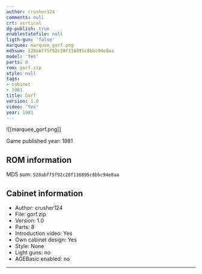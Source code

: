 ```yaml
---
author: crusher124
comments: null
crt: vertical
dg-publish: true
enablestatefile: null
ligth-gun: 'false'
marquee: marquee_gorf.png
md5sum: 528abff5f92c28f116895c8bbc94e8aa
model: 'Yes'
parts: 8
rom: gorf.zip
style: null
tags:
- cabinet
- 1981
title: Gorf
version: 1.0
video: 'Yes'
year: 1981
---
```


![[marquee_gorf.png]]

Game published year: 1981

## ROM information

MD5 sum: `528abff5f92c28f116895c8bbc94e8aa` 

## Cabinet information

- Author: crusher124
- File: gorf.zip
- Version: 1.0
- Parts: 8
- Introduction video: Yes
- Own cabinet design: Yes
- Style: None
- Light guns: no
- AGEBasic enabled: no

---
